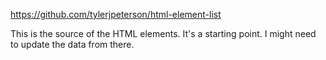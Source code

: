 https://github.com/tylerjpeterson/html-element-list

This is the source of the HTML elements. 
It's a starting point. I might need to update the data from there. 
